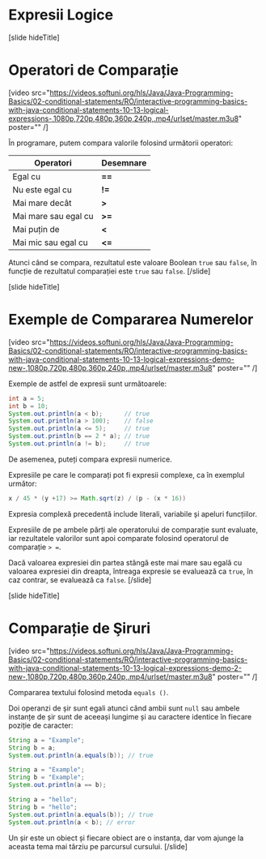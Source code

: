 # Expresii Logice

[slide hideTitle]
# Operatori de Comparație

[video src="https://videos.softuni.org/hls/Java/Java-Programming-Basics/02-conditional-statements/RO/interactive-programming-basics-with-java-conditional-statements-10-13-logical-expressions-,1080p,720p,480p,360p,240p,.mp4/urlset/master.m3u8" poster="" /]

În programare, putem compara valorile folosind următorii operatori:

|**Operatori**|**Desemnare**|
|---|---|
| Egal cu | **==** |
| Nu este egal cu | **!=** |
| Mai mare decât | **>** |
| Mai mare sau egal cu | **>=** |
| Mai puțin de | **<** |
| Mai mic sau egal cu | **<=** |

Atunci când se compara, rezultatul este valoare Boolean `true` sau `false`, în funcție de rezultatul comparației este `true` sau `false`.
[/slide]

[slide hideTitle]
# Exemple de Compararea Numerelor

[video src="https://videos.softuni.org/hls/Java/Java-Programming-Basics/02-conditional-statements/RO/interactive-programming-basics-with-java-conditional-statements-10-13-logical-expressions-demo-new-,1080p,720p,480p,360p,240p,.mp4/urlset/master.m3u8" poster="" /]

Exemple de astfel de expresii sunt următoarele:
```java live
int a = 5;
int b = 10;
System.out.println(a < b);      // true
System.out.println(a > 100);    // false
System.out.println(a <= 5);     // true
System.out.println(b == 2 * a); // true
System.out.println(a != b);     // true
```

De asemenea, puteți compara expresii numerice. 

Expresiile pe care le comparați pot fi expresii complexe, ca în exemplul următor:

```java
x / 45 * (y +17) >= Math.sqrt(z) / (p - (x * 16))
```
Expresia complexă precedentă include literali, variabile și apeluri funcțiilor.

Expresiile de pe ambele părți ale operatorului de comparație sunt evaluate, iar rezultatele valorilor sunt apoi comparate folosind operatorul de  comparație `> =`.

Dacă valoarea expresiei din partea stângă este mai mare sau egală cu valoarea expresiei din dreapta, întreaga expresie se evaluează ca `true`, în caz contrar, se evaluează ca `false`.
[/slide]

[slide hideTitle]

# Comparație de Şiruri

[video src="https://videos.softuni.org/hls/Java/Java-Programming-Basics/02-conditional-statements/RO/interactive-programming-basics-with-java-conditional-statements-10-13-logical-expressions-demo-2-new-,1080p,720p,480p,360p,240p,.mp4/urlset/master.m3u8" poster="" /]

Compararea textului folosind metoda `equals ()`.

Doi operanzi de șir sunt egali atunci când ambii sunt `null` sau ambele instanțe de șir sunt de aceeași lungime și au caractere identice în fiecare poziție de caracter:
```java live
String a = "Examplе";
String b = a;
System.out.println(a.equals(b)); // true
```

```java live
String a = "Examplе";
String b = "Examplе";
System.out.println(a == b);
```

```java live
String a = "hello";
String b = "hello";
System.out.println(a.equals(b)); // true
System.out.println(a < b); // error
```
Un șir este un obiect și fiecare obiect are o instanța, dar vom ajunge la aceasta tema mai târziu pe parcursul cursului.
[/slide]